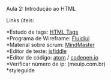 Aula 2: Introdução ao HTML

Links úteis:

*Estudo de tags: [HTML Tags](https://www.w3schools.com/TAgs/)<br>
*Programa de Wireframe: [Fluidiui](fluidiui.com) <br>
*Material sobre scrum: [MindMaster](mindmaster.com.br/scrum) <br>
*Editor de teste: [jsfiddle](https://jsfiddle.net/)<br>
*Editor de código: [atom](https://atom.io/) / [codepen.io](https://codepen.io/)<br>
*Verificar número de ip: (meuip.com.br) <br>
*styleguide <br>

